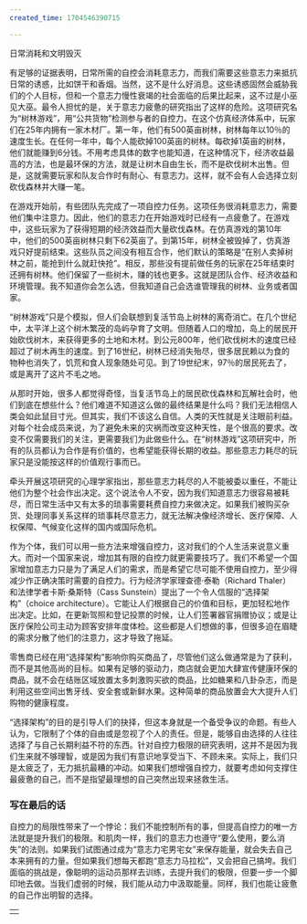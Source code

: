 ```yaml
---
created_time: 1704546390715

---
```

日常消耗和文明毁灭

有足够的证据表明，日常所需的自控会消耗意志力，而我们需要这些意志力来抵抗日常的诱惑，比如饼干和香烟。当然，这不是什么好消息。这些诱惑固然会威胁我们的个人目标，但和一个意志力慢性衰竭的社会面临的后果比起来，这不过是小巫见大巫。最令人担忧的是，关于意志力疲惫的研究指出了这样的危险。这项研究名为“树林游戏”，用“公共货物”检测参与者的自控力。在这个仿真经济体系中，玩家们在25年内拥有一家木材厂。第一年，他们有500英亩树林，树林每年以10％的速度生长。在任何一年中，每个人能砍掉100英亩的树林。每砍掉1英亩的树林，他们就能赚到6分钱。不用考虑具体的数字也能知道，在这种情况下，经济收益最高的方法，也是最环保的方法，就是让树木自由生长，而不是砍伐树木出售。但是，这就需要玩家和队友合作时有耐心、有意志力。这样，就不会有人会选择立刻砍伐森林并大赚一笔。

在游戏开始前，有些团队先完成了一项自控力任务。这项任务很消耗意志力，需要他们集中注意力。因此，他们的意志力在开始游戏时已经有一点疲惫了。在游戏中，这些玩家为了获得短期的经济效益而大量砍伐森林。在仿真游戏的第10年中，他们的500英亩树林只剩下62英亩了。到第15年，树林全被毁掉了，仿真游戏只好提前结束。这些队员之间没有相互合作，他们默认的策略是“在别人卖掉树林之前，能抢到什么就赶快抢”。相反，那些没有提前做任务的玩家在25年结束时还拥有树林。他们保留了一些树木，赚的钱也更多。这就是团队合作、经济收益和环境管理。我不知道你会怎么选，但我知道自己会选谁管理我的树林、业务或者国家。

“树林游戏”只是个模拟，但人们会联想到复活节岛上树林的离奇消亡。在几个世纪中，太平洋上这个树木繁茂的岛屿孕育了文明。但随着人口的增加，岛上的居民开始砍伐树木，来获得更多的土地和木材。到公元800年，他们砍伐树木的速度已经超过了树木再生的速度。到了16世纪，树林已经消失殆尽，很多居民赖以为食的物种也消失了，饥荒和食人现象随处可见。到了19世纪末，97％的居民死去了，或是离开了这片不毛之地。

从那时开始，很多人都觉得奇怪，当复活节岛上的居民砍伐森林和瓦解社会时，他们到底在想些什么？他们难道不知道这么做的最终结果是什么吗？我们无法相信人类会如此鼠目寸光。但其实，我们不该这么自信。人类的天性就是关注眼前利益。对每个社会成员来说，为了避免未来的灾祸而改变这种天性，是个很高的要求。改变不仅需要我们的关注，更需要我们为此做些什么。在“树林游戏”这项研究中，所有的队员都认为合作是有价值的，也希望能获得长期的收益。那些意志力耗尽的玩家只是没能按这样的价值观行事而已。

牵头开展这项研究的心理学家指出，那些意志力耗尽的人不能被委以重任，不能让他们为整个社会作出决定。这个说法令人不安，因为我们知道意志力很容易被耗尽，而日常生活中又有太多的琐事需要耗费自控力来做决定。如果我们被购买杂货、处理同事关系这样的琐事耗尽意志力，就无法解决像经济增长、医疗保障、人权保障、气候变化这样的国内或国际危机。

作为个体，我们可以用一些方法来增强自控力，这对我们的个人生活来说意义重大。而对一个国家来说，增加其有限的自控力就更需要技巧了。我们不希望一个国家增加意志力只是为了满足人们的需求，而是希望它尽可能不使用自控力，至少得减少作正确决策时需要的自控力。行为经济学家理查德·泰勒（Richard Thaler）和法律学者卡斯·桑斯特（Cass Sunstein）提出了一个令人信服的“选择架构”（choice architecture）。它能让人们根据自己的价值和目标，更加轻松地作出决定。比如，在更新驾照和登记投票的时候，让人们签署器官捐赠协议；或是让医疗保险公司主动为顾客安排年度体检。这些都是人们想做的事，但很多迫在眉睫的需求分散了他们的注意力，这才导致了拖延。

零售商已经在用“选择架构”影响你购买商品了，尽管他们这么做通常是为了获利，而不是其他高尚的目标。如果有足够的驱动力，商店就会更加大肆宣传健康环保的商品，就不会在结账区域放置太多刺激购买欲的商品，比如糖果和八卦杂志，而是利用这些空间出售牙线、安全套或新鲜水果。这种简单的商品放置会大大提升人们购物的健康程度。

“选择架构”的目的是引导人们的抉择，但这本身就是一个备受争议的命题。有些人认为，它限制了个体的自由或是忽视了个人的责任。但是，能够自由选择的人往往选择了与自己长期利益不符的东西。针对自控力极限的研究表明，这并不是因为我们生来就不够理智，或是因为我们有意识地享受当下、不顾未来。实际上，我们只是太疲乏了，无力抵抗最糟的冲动。如果我们想增强自控力，就要考虑如何支撑住最疲惫的自己，而不是指望最理想的自己突然出现来拯救生活。

### 写在最后的话

自控力的局限性带来了一个悖论：我们不能控制所有的事，但提高自控力的唯一方法就是提升我们的极限。和肌肉一样，我们的意志力也遵守“要么使用，要么消失”的法则。如果我们试图通过成为“意志力宅男宅女”来保存能量，就会失去自己本来拥有的力量。但如果我们想每天都跑“意志力马拉松”，又会把自己搞垮。我们面临的挑战是，像聪明的运动员那样去训练，去提升我们的极限，但要一步一个脚印地去做。当我们虚弱的时候，我们能从动力中汲取能量。同样，我们也能让疲惫的自己作出明智的选择。

|   |
|---|
||